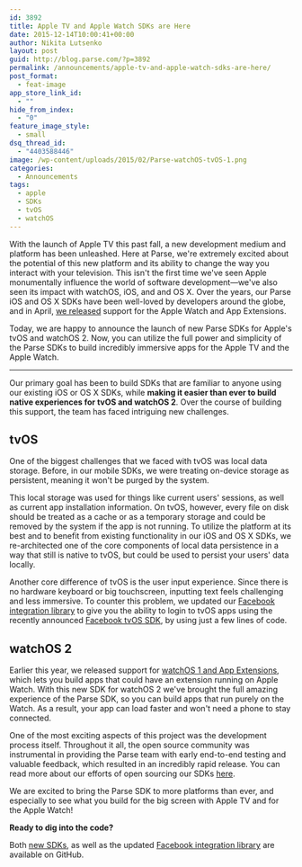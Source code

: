 ```yaml
---
id: 3892
title: Apple TV and Apple Watch SDKs are Here
date: 2015-12-14T10:00:41+00:00
author: Nikita Lutsenko
layout: post
guid: http://blog.parse.com/?p=3892
permalink: /announcements/apple-tv-and-apple-watch-sdks-are-here/
post_format:
  - feat-image
app_store_link_id:
  - ""
hide_from_index:
  - "0"
feature_image_style:
  - small
dsq_thread_id:
  - "4403588446"
image: /wp-content/uploads/2015/02/Parse-watchOS-tvOS-1.png
categories:
  - Announcements
tags:
  - apple
  - SDKs
  - tvOS
  - watchOS
---
```

With the launch of Apple TV this past fall, a new development medium and platform has been unleashed. Here at Parse, we're extremely excited about the potential of this new platform and its ability to change the way you interact with your television. This isn't the first time we've seen Apple monumentally influence the world of software development—we've also seen its impact with watchOS, iOS, and and OS X. Over the years, our Parse iOS and OS X SDKs have been well-loved by developers around the globe, and in April, [we released](http://blog.parse.com/announcements/introducing-local-data-sharing-for-apple-watch-and-app-extensions/) support for the Apple Watch and App Extensions.

Today, we are happy to announce the launch of new Parse SDKs for Apple's tvOS and watchOS 2. Now, you can utilize the full power and simplicity of the Parse SDKs to build incredibly immersive apps for the Apple TV and the Apple Watch.

* * *

Our primary goal has been to build SDKs that are familiar to anyone using our existing iOS or OS X SDKs, while **making it easier than ever to build native experiences for tvOS and watchOS 2**. Over the course of building this support, the team has faced intriguing new challenges.

## tvOS

One of the biggest challenges that we faced with tvOS was local data storage. Before, in our mobile SDKs, we were treating on-device storage as persistent, meaning it won't be purged by the system.

This local storage was used for things like current users' sessions, as well as current app installation information. On tvOS, however, every file on disk should be treated as a cache or as a temporary storage and could be removed by the system if the app is not running. To utilize the platform at its best and to benefit from existing functionality in our iOS and OS X SDKs, we re-architected one of the core components of local data persistence in a way that still is native to tvOS, but could be used to persist your users' data locally.

Another core difference of tvOS is the user input experience. Since there is no hardware keyboard or big touchscreen, inputting text feels challenging and less immersive. To counter this problem, we updated our <a href="https://github.com/ParsePlatform/ParseFacebookUtils-iOS/releases/latest" target="_blank">Facebook integration library</a> to give you the ability to login to tvOS apps using the recently announced <a href="https://developers.facebook.com/blog/post/2015/11/25/tvOS-SDK-beta/" target="_blank">Facebook tvOS SDK</a>, by using just a few lines of code.

## watchOS 2

Earlier this year, we released support for <a href="http://blog.parse.com/announcements/introducing-local-data-sharing-for-apple-watch-and-app-extensions/" target="_blank">watchOS 1 and App Extensions</a>, which lets you build apps that could have an extension running on Apple Watch. With this new SDK for watchOS 2 we've brought the full amazing experience of the Parse SDK, so you can build apps that run purely on the Watch. As a result, your app can load faster and won't need a phone to stay connected.

One of the most exciting aspects of this project was the development process itself. Throughout it all, the open source community was instrumental in providing the Parse team with early end-to-end testing and valuable feedback, which resulted in an incredibly rapid release. You can read more about our efforts of open sourcing our SDKs [here](http://blog.parse.com/announcements/open-sourcing-our-sdks/).

We are excited to bring the Parse SDK to more platforms than ever, and especially to see what you build for the big screen with Apple TV and for the Apple Watch!

**Ready to dig into the code?**
  
Both <a href="https://github.com/ParsePlatform/Parse-SDK-iOS-OSX/releases/latest" target="_blank">new SDKs</a>, as well as the updated <a href="https://github.com/ParsePlatform/ParseFacebookUtils-iOS/releases/latest" target="_blank">Facebook integration library</a> are available on GitHub.